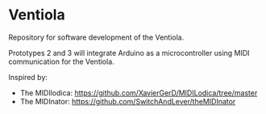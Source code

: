# Ventiola
Repository for software development of the Ventiola. 

Prototypes 2 and 3 will integrate Arduino as a microcontroller using MIDI communication for the Ventiola. 

Inspired by: 
- The MIDIlodica: https://github.com/XavierGerD/MIDILodica/tree/master
- The MIDInator: https://github.com/SwitchAndLever/theMIDInator
